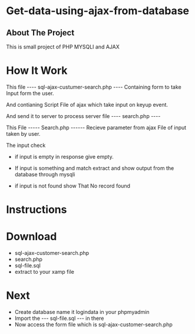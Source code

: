 # Get-data-using-ajax-from-database

## About The Project
This is small project of PHP MYSQLI and AJAX

# How It Work
  This file ---- sql-ajax-custumer-search.php ---- Containing form to take Input form the user.
  
  And contianing Script File of ajax which take input on keyup event.
  
  And send it to server to process server file ---- search.php ----
  
  This File ----- Search.php ------ Recieve parameter from ajax File of input taken by user.
  
  The input check 
  - if input is empty in response give empty.
  
  - If input is something and match extract and show output from the database through mysqli
  
  - if input is not found show That No record found 
  
  # Instructions
  
  
  # Download 
  - sql-ajax-customer-search.php
  - search.php
  - sql-file.sql
  - extract to your xamp file
  # Next 
  - Create database name it logindata in your phpmyadmin
  - Import the --- sql-file.sql --- in there
  - Now access the form file which is sql-ajax-customer-search.php
